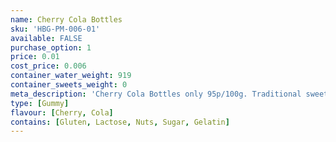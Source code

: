 ```yaml
---
name: Cherry Cola Bottles
sku: 'HBG-PM-006-01'
available: FALSE
purchase_option: 1
price: 0.01
cost_price: 0.006
container_water_weight: 919
container_sweets_weight: 0
meta_description: 'Cherry Cola Bottles only 95p/100g. Traditional sweets and more at Humbugs Confectionery Store. Specialists in satisfying your sweet tooth!'
type: [Gummy]
flavour: [Cherry, Cola]
contains: [Gluten, Lactose, Nuts, Sugar, Gelatin]
---
```

